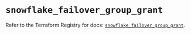 # `snowflake_failover_group_grant`

Refer to the Terraform Registry for docs: [`snowflake_failover_group_grant`](https://registry.terraform.io/providers/snowflake-labs/snowflake/0.90.0/docs/resources/failover_group_grant).
